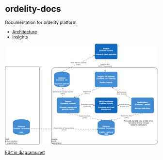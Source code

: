 # ordelity-docs
Documentation for ordelity platform

 * [Architecture](./Architecture.md)
 * [Insights](./Insights.md)

![Container Diagram](./Insights-Insights%20Container.png)

<p><a href="https://app.diagrams.net/?mode=github#HOrdelity%2Fordelity-docs%2Fmain%2FInsights-Insights%20Container.png" rel="nofollow">Edit in diagrams.net</a></p>
